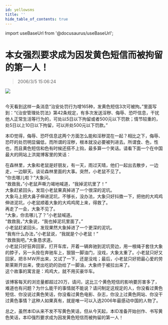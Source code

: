 ```yaml
---
id: yellowsms
title: ''
hide_table_of_contents: true
---
```


import useBaseUrl from '@docusaurus/useBaseUrl';

# 本女强烈要求成为因发黄色短信而被拘留的第一人！

> 2006/3/5 15:06:24

<div style={{textAlign: 'center'}}>
<img src={useBaseUrl('https://crustipfs.info/ipfs/QmXSnds2BF97yuZwYAMLwrpjQcuPcm22WGsFmBJfWFTEUM/essays/yellowsms/1.jpeg')} /><br/><br/>
</div>

今天看到这样一条消息“治安处罚行为增165种，发黄色短信3次可被拘。”里面写到：“《治安管理处罚法》第42条规定，有多次发送淫秽、侮辱、恐吓信息，干扰他人正常生活等行为的，可处以5日以下拘留或者500元以下罚款；情节较重的，处5日以上10日以下拘留，可以并处500元以下罚款。”
 
本ID觉得，侮辱、恐吓信息这两个方面怎么能和淫秽混在一起？相比之下，侮辱、恐吓的处罚明显偏低，而所谓的淫秽，根本就没必要被列进去。所谓食、色，性也，而且黄色短信和色有时候还搭不上钩，最多算一个笑话。请看下面一个在中国最大的网站上洪晃博客里的笑话：

在森林里，大象和老鼠是好朋友，有一天，雨过天晴，他们一起出去散步，一边走，一边聊天。谈论森林里面的大事。突然，小老鼠不见了。<br/>
“你去哪儿啦？”大象问。<br/>
“救救我，”小老鼠声嘶力竭地喊道，“我掉泥坑里了！”<br/>
大象赶紧回头，发现小老鼠果真掉进了一个很深的泥坑。<br/>
大象马上把大鼻子伸进泥坑，不够长，没办法，大象只好抖擞一下，把他的大鸡鸡伸进泥坑，小老鼠顺着大象的大鸡鸡爬上来，得救了。<br/>
再走了一会，大象不见了。<br/>
“大象，你去哪儿了？”小老鼠喊道。<br/>
“救救我，”大象说，“我也掉泥坑里面了。”<br/>
小老鼠赶紧回头，发现果然大象掉进了一个更深的泥坑。<br/>
“我有什么办法，”小老鼠说，“我就是个小老鼠！”<br/>
“救救我吧。”大象恳求道。<br/>
小老鼠只好狂奔回家，打开车库，开着一辆奔驰到泥坑旁边，用一根绳子套住大象的脖子，另一头拴在奔驰车上，狠狠一脚油门，没戏，大象太重了。小老鼠只好又回家，把ＢＭＷ开出来，又试了一下，还是没戏；最后，小老鼠只好把最心爱的劳斯莱斯开出来，使出吃奶的劲给了一脚油，大象终于被拉出来了。<br/>
这个故事的寓言是：鸡鸡大，就不用买豪华车。
 
该博客每天的浏览量都超过20万，请问，这比三个黄色短信的影响要厉害多了，难道也有问题？为什么能干的事情就不能说？请问制定这规定的人，你没看过黄色短信、你没说过黄色笑话，你没看过黄色电影、杂志，你没上过黄色网站、你没干过黄色事情？这种人如果真有，就是唯一可以入选2006年最感动中国的人物了。
 
总之，虽然本ID从来不发不写黄色笑话，但从今天起，本ID准备开始创作、书写黄色笑话，本ID强烈要求成为因发黄色短信而被拘留的第一人！